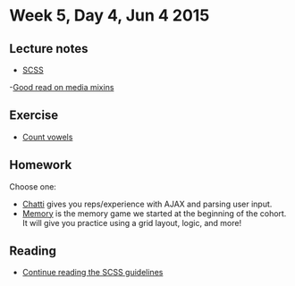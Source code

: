 # Week 5, Day 4, Jun 4 2015

## Lecture notes

- [SCSS](https://github.com/tiy-durham-fe-cohort4/resources/blob/master/lessons/scss.md)

-[Good read on media mixins](http://davidwalsh.name/write-media-queries-sass)

## Exercise

- [Count vowels](http://jsbin.com/diqiwo/1/edit)

## Homework

Choose one:

- [Chatti](https://github.com/tiy-durham-fe-cohort4/resources/blob/master/assignments/chatti.md) gives you reps/experience with AJAX and parsing user input.
- [Memory](http://chrisdavies.github.io/memory/) is the memory game we started
at the beginning of the cohort. It will give you practice using a grid layout,
logic, and more!

## Reading

- [Continue reading the SCSS guidelines](http://sass-guidelin.es/)
